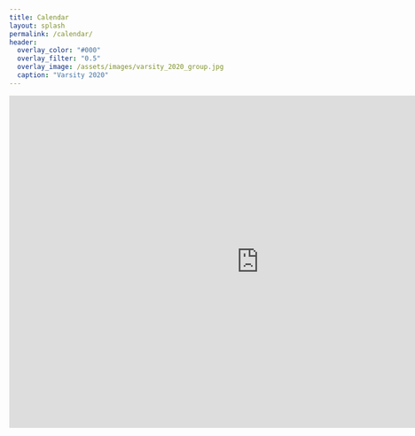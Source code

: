 ```yaml
---
title: Calendar
layout: splash
permalink: /calendar/
header:
  overlay_color: "#000"
  overlay_filter: "0.5"
  overlay_image: /assets/images/varsity_2020_group.jpg
  caption: "Varsity 2020"
--- 
```


<iframe src="https://calendar.google.com/calendar/embed?height=600&wkst=2&bgcolor=%23a3c1ad&ctz=Europe%2FLondon&title=CUPLC%20Calendar&showNav=0&showPrint=0&showCalendars=0&hl=en_GB&mode=MONTH&src=Y2FtdW5pcG93ZXJsaWZ0aW5nQGdtYWlsLmNvbQ&color=%23039BE5" style="border-width:0; margin: auto; display: block" width="900" height="600" frameborder="0" scrolling="no" align = 'center'></iframe>
